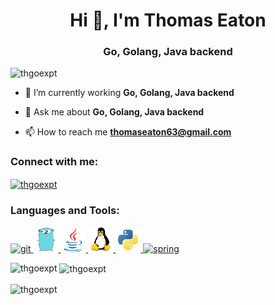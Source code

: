<h1 align="center">Hi 👋, I'm Thomas Eaton</h1>
<h3 align="center">Go, Golang, Java backend</h3>

<p align="left"> <img src="https://komarev.com/ghpvc/?username=thgoexpt&label=Profile%20views&color=0e75b6&style=flat" alt="thgoexpt" /> </p>

- 🌱 I’m currently working **Go, Golang, Java backend**

- 💬 Ask me about **Go, Golang, Java backend**

- 📫 How to reach me **thomaseaton63@gmail.com**

<h3 align="left">Connect with me:</h3>
<p align="left">
<a href="https://dev.to/thgoexpt" target="blank"><img align="center" src="https://raw.githubusercontent.com/rahuldkjain/github-profile-readme-generator/master/src/images/icons/Social/devto.svg" alt="thgoexpt" height="30" width="40" /></a>
</p>

<h3 align="left">Languages and Tools:</h3>
<p align="left"> <a href="https://git-scm.com/" target="_blank" rel="noreferrer"> <img src="https://www.vectorlogo.zone/logos/git-scm/git-scm-icon.svg" alt="git" width="40" height="40"/> </a> <a href="https://golang.org" target="_blank" rel="noreferrer"> <img src="https://raw.githubusercontent.com/devicons/devicon/master/icons/go/go-original.svg" alt="go" width="40" height="40"/> </a> <a href="https://www.java.com" target="_blank" rel="noreferrer"> <img src="https://raw.githubusercontent.com/devicons/devicon/master/icons/java/java-original.svg" alt="java" width="40" height="40"/> </a> <a href="https://www.linux.org/" target="_blank" rel="noreferrer"> <img src="https://raw.githubusercontent.com/devicons/devicon/master/icons/linux/linux-original.svg" alt="linux" width="40" height="40"/> </a> <a href="https://www.python.org" target="_blank" rel="noreferrer"> <img src="https://raw.githubusercontent.com/devicons/devicon/master/icons/python/python-original.svg" alt="python" width="40" height="40"/> </a> <a href="https://spring.io/" target="_blank" rel="noreferrer"> <img src="https://www.vectorlogo.zone/logos/springio/springio-icon.svg" alt="spring" width="40" height="40"/> </a> </p>

<p><img align="left" src="https://github-readme-stats.vercel.app/api/top-langs?username=thgoexpt&show_icons=true&locale=en&layout=compact" alt="thgoexpt" /></p>

<p>&nbsp;<img align="center" src="https://github-readme-stats.vercel.app/api?username=thgoexpt&show_icons=true&locale=en" alt="thgoexpt" /></p>

<p><img align="center" src="https://github-readme-streak-stats.herokuapp.com/?user=thgoexpt&" alt="thgoexpt" /></p>
